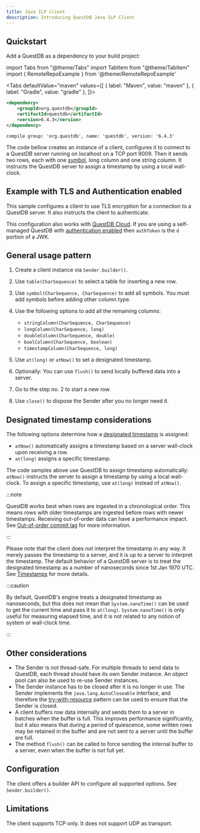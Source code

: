 ```yaml
---
title: Java ILP client
description: Introducing QuestDB Java ILP Client
---
```

## Quickstart
Add a QuestDB as a dependency to your build project:
<!-- prettier-ignore-start -->

import Tabs from "@theme/Tabs"
import TabItem from "@theme/TabItem"
import { RemoteRepoExample } from '@theme/RemoteRepoExample'

<Tabs defaultValue="maven" values={[
{ label: "Maven", value: "maven" },
{ label: "Gradle", value: "gradle" },
]}>

<!-- prettier-ignore-end -->

<TabItem value="maven">

```xml
<dependency>
    <groupId>org.questdb</groupId>
    <artifactId>questdb</artifactId>
    <version>6.4.3</version>
</dependency>
```
</TabItem>

<TabItem value="gradle">

```text
compile group: 'org.questdb', name: 'questdb', version: '6.4.3'
```
</TabItem>

</Tabs>

The code bellow creates an instance of a client, configures it to connect to a QuestDB server running on localhost
on a TCP port 9009. Then it sends two rows, each with one [symbol](/docs/concept/symbol/), long column and one string column. It instructs the QuestDB 
server to assign a timestamp by using a local wall-clock.

<RemoteRepoExample name="ilp" lang="java" header={false} />

## Example with TLS and Authentication enabled
This sample configures a client to use TLS encryption for a connection to a QuestDB server. It also instructs
the client to authenticate.

<RemoteRepoExample name="ilp-auth-tls" lang="java" header={false} />

This configuration also works with [QuestDB Cloud](https://questdb.io/cloud/). If you are using a self-managed QuestDB
with [authentication enabled](/docs/reference/api/ilp/authenticate) then `authToken` is the `d` portion of a JWK. 

## General usage pattern
1. Create a client instance via `Sender.builder()`.
2. Use `table(CharSequence)` to select a table for inserting a new row.
3. Use `symbol(CharSequence, CharSequence)` to add all symbols. You must add symbols before adding other column type.
4. Use the following options to add all the remaining columns:
    * `stringColumn(CharSequence, CharSequence)`
    * `longColumn(CharSequence, long)`
    * `doubleColumn(CharSequence, double)`
    * `boolColumn(CharSequence, boolean)`
    * `timestampColumn(CharSequence, long)`

5. Use `at(long)` or `atNow()` to set a designated timestamp. 
6. Optionally: You can use `flush()` to send locally buffered data into a server.
7. Go to the step no. 2 to start a new row.
8. Use `close()` to dispose the Sender after you no longer need it.

## Designated timestamp considerations
The following options determine how a [designated timestamp](/docs/concept/designated-timestamp/) is assigned:

* `atNow()` automatically assigns a timestamp based on a server wall-clock upon receiving a row.
*  `at(long)` assigns a specific timestamp.

The code samples above use QuestDB to assign timestamp automatically: `atNow()` instructs the server to assign a timestamp by using a local wall-clock. 
To assign a specific timestamp, use `at(long)` instead of `atNow()`. 

:::note

QuestDB works best when rows are ingested in a chronological order. This means rows with older timestamps are ingested
before rows with newer timestamps. Receiving out-of-order data can have a performance impact.
See [Out-of-order commit lag](/docs/guides/out-of-order-commit-lag) for more information.

:::

Please note that the client does not interpret the timestamp in any way. It merely passes the timestamp
to a server, and it is up to a server to interpret the timestamp. 
The default behavior of a QuestDB server is to treat the designated timestamp as a number of nanoseconds since 1st Jan 1970 UTC. See [Timestamps](/docs/develop/insert-data/#timestamps) for more details.   

:::caution


By default, QuestDB's engine treats a designated timestamp as nanoseconds, but this does not mean that `System.nanoTime()`  can be used to get the current time and pass it to `at(long)`. 
`System.nanoTime()` is only useful for measuring elapsed time,  and it is not related to any notion of system or wall-clock time.   

:::



## Other considerations
- The Sender is not thread-safe. For multiple threads to send data to QuestDB, each thread should have its own Sender instance.
An object pool can also be used to re-use Sender instances.
- The Sender instance has to be closed after it is no longer in use. The Sender implements the `java.lang.AutoCloseable`
interface, and therefore the [try-with-resource](https://docs.oracle.com/javase/tutorial/essential/exceptions/tryResourceClose.html) pattern can be used to ensure that the Sender is closed. 
- A client buffers row data internally and sends them to a server in batches when the buffer is full. This improves
performance significantly, but it also means that during a period of quiescence, some written
rows may be retained in the buffer and are not sent to a server until the buffer are full. 
- The method `flush()` can be called to force sending the internal buffer to a server, even when the buffer is not full yet.

  
## Configuration
The client offers a builder API to configure all supported options. See `Sender.builder()`.

## Limitations
The client supports TCP only. It does not support UDP as transport. 
